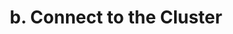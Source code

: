 ---
title: "b. Connect to the Cluster"
weight: 22
tags: ["tutorial", "cloud9", "ParallelCluster"]
---